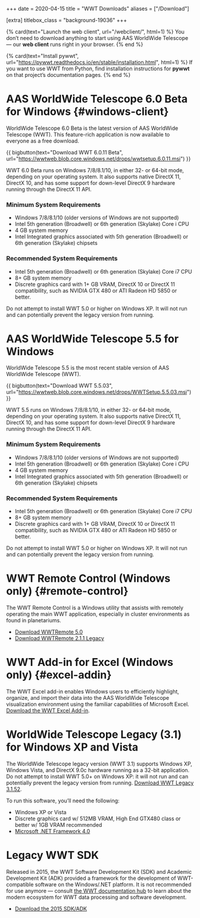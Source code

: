 +++
date = 2020-04-15
title = "WWT Downloads"
aliases = ["/Download"]

[extra]
titlebox_class = "background-19036"
+++

<section class="flex-cards">

{% card(text="Launch the web client", url="/webclient/", html=1) %}
You don’t need to download anything to start using AAS WorldWide Telescope
— our <b>web client</b> runs right in your browser.
{% end %}

{% card(text="Install pywwt", url="https://pywwt.readthedocs.io/en/stable/installation.html", html=1) %}
If you want to use WWT from Python, find installation instructions for
<b>pywwt</b> on that project’s documentation pages.
{% end %}

</section>


# AAS WorldWide Telescope 6.0 Beta for Windows {#windows-client}

WorldWide Telescope 6.0 Beta is the latest version of AAS WorldWide Telescope
(WWT). This feature-rich application is now available to everyone as a free
download.

{{ bigbutton(text="Download WWT 6.0.11 Beta", url="https://wwtweb.blob.core.windows.net/drops/wwtsetup.6.0.11.msi") }}

WWT 6.0 Beta runs on Windows 7/8/8.1/10, in either 32- or 64-bit mode,
depending on your operating system. It also supports native DirectX 11,
DirectX 10, and has some support for down-level DirectX 9 hardware running
through the DirectX 11 API.

### Minimum System Requirements

- Windows 7/8/8.1/10 (older versions of Windows are not supported)
- Intel 5th generation (Broadwell) or 6th generation (Skylake) Core i CPU
- 4 GB system memory
- Intel Integrated graphics associated with 5th generation (Broadwell) or 6th
  generation (Skylake) chipsets

### Recommended System Requirements

- Intel 5th generation (Broadwell) or 6th generation (Skylake) Core i7 CPU
- 8+ GB system memory
- Discrete graphics card with 1+ GB VRAM, DirectX 10 or DirectX 11
  compatibility, such as NVIDIA GTX 480 or ATI Radeon HD 5850 or better.

Do not attempt to install WWT 5.0 or higher on Windows XP. It will not run and
can potentially prevent the legacy version from running.


# AAS WorldWide Telescope 5.5 for Windows

WorldWide Telescope 5.5 is the most recent stable version of AAS WorldWide
Telescope (WWT).

{{ bigbutton(text="Download WWT 5.5.03", url="https://wwtweb.blob.core.windows.net/drops/WWTSetup.5.5.03.msi") }}

WWT 5.5 runs on Windows 7/8/8.1/10, in either 32- or 64-bit mode, depending on
your operating system. It also supports native DirectX 11, DirectX 10, and has
some support for down-level DirectX 9 hardware running through the DirectX 11
API.

### Minimum System Requirements

- Windows 7/8/8.1/10 (older versions of Windows are not supported)
- Intel 5th generation (Broadwell) or 6th generation (Skylake) Core i CPU
- 4 GB system memory
- Intel Integrated graphics associated with 5th generation (Broadwell) or 6th
  generation (Skylake) chipsets

### Recommended System Requirements

- Intel 5th generation (Broadwell) or 6th generation (Skylake) Core i7 CPU
- 8+ GB system memory
- Discrete graphics card with 1+ GB VRAM, DirectX 10 or DirectX 11
  compatibility, such as NVIDIA GTX 480 or ATI Radeon HD 5850 or better.

Do not attempt to install WWT 5.0 or higher on Windows XP. It will not run and
can potentially prevent the legacy version from running.


# WWT Remote Control (Windows only) {#remote-control}

The WWT Remote Control is a Windows utility that assists with remotely
operating the main WWT application, especially in cluster environments as
found in planetariums.

- [Download WWTRemote 5.0](http://wwtweb.blob.core.windows.net/drops/WWTRemote.5.0.0.msi)
- [Download WWTRemote 2.1.1 Legacy](http://wwtweb.blob.core.windows.net/drops/WWTRemote.2.1.1.msi)


# WWT Add-in for Excel (Windows only) {#excel-addin}

The WWT Excel add-in enables Windows users to efficiently highlight, organize,
and import their data into the AAS WorldWide Telescope visualization
environment using the familiar capabilities of Microsoft Excel.
[Download the WWT Excel Add-in](https://wwtweb.blob.core.windows.net/drops/WWTExcelAddin.msi).


# WorldWide Telescope Legacy (3.1) for Windows XP and Vista

The WorldWide Telescope legacy version (WWT 3.1) supports Windows XP, Windows
Vista, and DirectX 9.0c hardware running as a 32-bit application. Do not
attempt to install WWT 5.0+ on Windows XP: it will not run and can potentially
prevent the legacy version from running.
[Download WWT Legacy 3.1.52](https://wwtweb.blob.core.windows.net/drops/WWTSetup.Legacy.3.1.52.msi).

To run this software, you’ll need the following:

- Windows XP or Vista
- Discrete graphics card w/ 512MB VRAM, High End GTX480 class or better w/ 1GB VRAM recommended
- [Microsoft .NET Framework 4.0](https://www.microsoft.com/en-us/download/details.aspx?id=17718)


# Legacy WWT SDK

Released in 2015, the WWT Software Development Kit (SDK) and Academic
Development Kit (ADK) provided a framework for the development of
WWT-compatible software on the Windows/.NET platform. It is not recommended
for use anymore — consult
[the WWT documentation hub](https://docs.worldwidetelescope.org/) to learn
about the modern ecosystem for WWT data processing and software development.

- [Download the 2015 SDK/ADK](https://wwtweb.blob.core.windows.net/drops/WWTSDK.msi)
